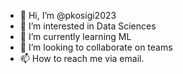 - 👋 Hi, I’m @pkosigi2023
- 👀 I’m interested in Data Sciences
- 🌱 I’m currently learning ML
- 💞️ I’m looking to collaborate on teams
- 📫 How to reach me via email.

<!---
pkosigi2023/pkosigi2023 is a ✨ special ✨ repository because its `README.md` (this file) appears on your GitHub profile.
You can click the Preview link to take a look at your changes.
--->
